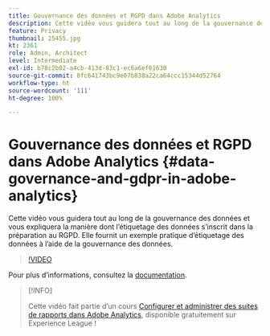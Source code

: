 ```yaml
---
title: Gouvernance des données et RGPD dans Adobe Analytics
description: Cette vidéo vous guidera tout au long de la gouvernance des données et vous expliquera la manière dont l’étiquetage des données s’inscrit dans la préparation au RGPD. Elle fournit un exemple pratique d’étiquetage des données à l’aide de la gouvernance des données.
feature: Privacy
thumbnail: 25455.jpg
kt: 2361
role: Admin, Architect
level: Intermediate
exl-id: b78c2b02-a4cb-413d-83c1-ec6a6ef61630
source-git-commit: 8fc641743bc9e07b838a22ca64ccc15344d52764
workflow-type: ht
source-wordcount: '111'
ht-degree: 100%

---
```


# Gouvernance des données et RGPD dans Adobe Analytics {#data-governance-and-gdpr-in-adobe-analytics}

Cette vidéo vous guidera tout au long de la gouvernance des données et vous expliquera la manière dont l’étiquetage des données s’inscrit dans la préparation au RGPD. Elle fournit un exemple pratique d’étiquetage des données à l’aide de la gouvernance des données.

>[!VIDEO](https://video.tv.adobe.com/v/25455/?quality=12&learn=on)

Pour plus dʼinformations, consultez la [documentation](https://experienceleague.adobe.com/docs/analytics/admin/data-governance/an-gdpr-overview.html?lang=fr).

>[!INFO]
>
> Cette vidéo fait partie d’un cours [Configurer et administrer des suites de rapports dans Adobe Analytics](https://experienceleague.adobe.com/?recommended=Analytics-A-1-2021.1.administration), disponible gratuitement sur Experience League !
